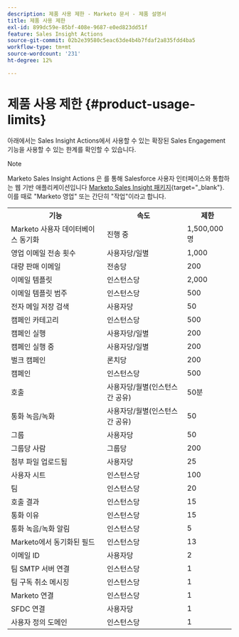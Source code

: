 ```yaml
---
description: 제품 사용 제한 - Marketo 문서 - 제품 설명서
title: 제품 사용 제한
exl-id: 899dc59e-85bf-408e-9687-e0ed823dd51f
feature: Sales Insight Actions
source-git-commit: 02b2e39580c5eac63de4b4b7fdaf2a835fdd4ba5
workflow-type: tm+mt
source-wordcount: '231'
ht-degree: 12%

---
```


# 제품 사용 제한 {#product-usage-limits}

아래에서는 Sales Insight Actions에서 사용할 수 있는 확장된 Sales Engagement 기능을 사용할 수 있는 한계를 확인할 수 있습니다.

>[!NOTE]
>
>Marketo Sales Insight Actions 은 를 통해 Salesforce 사용자 인터페이스와 통합하는 웹 기반 애플리케이션입니다 [Marketo Sales Insight 패키지](/help/marketo/product-docs/marketo-sales-insight/msi-for-salesforce/installation/install-marketo-sales-insight-package-in-salesforce-appexchange.md){target="_blank"}. 이를 때로 &quot;Marketo 영업&quot; 또는 간단히 &quot;작업&quot;이라고 합니다.

<table>
  <th>기능</th>
  <th>속도</th>
  <th>제한</th>
 <tr>
  <td>Marketo 사용자 데이터베이스 동기화</td>
  <td>진행 중</td>
  <td>1,500,000명</td>
 </tr>
 <tr>
  <td>영업 이메일 전송 횟수</td>
  <td>사용자당/일별</td>
  <td>1,000</td>
 </tr>
 <tr>
  <td>대량 판매 이메일</td>
  <td>전송당</td>
  <td>200</td>
 </tr>
 <tr>
  <td>이메일 템플릿</td>
  <td>인스턴스당</td>
  <td>2,000</td>
 </tr>
 <tr>
  <td>이메일 템플릿 범주</td>
  <td>인스턴스당</td>
  <td>500</td>
 </tr>
 <tr>
  <td>전자 메일 저장 검색</td>
  <td>사용자당</td>
  <td>50</td>
 </tr>
 <tr>
  <td>캠페인 카테고리</td>
  <td>인스턴스당</td>
  <td>500</td>
 </tr>
 <tr>
  <td>캠페인 실행</td>
  <td>사용자당/일별</td>
  <td>200</td>
 </tr>
 <tr>
  <td>캠페인 실행 중</td>
  <td>사용자당/일별</td>
  <td>200</td>
 </tr>
 <tr>
  <td>벌크 캠페인</td>
  <td>론치당</td>
  <td>200</td>
 </tr>
 <tr>
  <td>캠페인</td>
  <td>인스턴스당</td>
  <td>500</td>
 </tr>
  <td>호출</td>
  <td>사용자당/월별(인스턴스 간 공유)</td>
  <td>50분</td>
 </tr>
 <tr>
  <td>통화 녹음/녹화</td>
  <td>사용자당/월별(인스턴스 간 공유)</td>
  <td>50</td>
 </tr>
 <tr>
  <td>그룹</td>
  <td>사용자당</td>
  <td>50</td>
 </tr>
 <tr>
  <td>그룹당 사람</td>
  <td>그룹당</td>
  <td>200</td>
 </tr>
 <tr>
  <td>첨부 파일 업로드됨</td>
  <td>사용자당</td>
  <td>25</td>
 </tr>
 <tr>
  <td>사용자 시트</td>
  <td>인스턴스당</td>
  <td>100</td>
 </tr>
 <tr>
  <td>팀</td>
  <td>인스턴스당</td>
  <td>20</td>
 </tr>
 <tr>
  <td>호출 결과</td>
  <td>인스턴스당</td>
  <td>15</td>
 </tr>
 <tr>
  <td>통화 이유</td>
  <td>인스턴스당</td>
  <td>15</td>
 </tr>
 <tr>
  <td>통화 녹음/녹화 알림</td>
  <td>인스턴스당</td>
  <td>5</td>
 </tr>
 <tr>
  <td>Marketo에서 동기화된 필드</td>
  <td>인스턴스당</td>
  <td>13</td>
 </tr>
  <td>이메일 ID</td>
  <td>사용자당</td>
  <td>2</td>
 </tr>
 <tr>
  <td>팀 SMTP 서버 연결</td>
  <td>인스턴스당</td>
  <td>1</td>
 </tr>
 <tr>
  <td>팀 구독 취소 메시징</td>
  <td>인스턴스당</td>
  <td>1</td>
 </tr>
 <tr>
  <td>Marketo 연결</td>
  <td>인스턴스당</td>
  <td>1</td>
 </tr>
 <tr>
  <td>SFDC 연결</td>
  <td>사용자당</td>
  <td>1</td>
 </tr>
 <tr>
  <td>사용자 정의 도메인</td>
  <td>인스턴스당</td>
  <td>1</td>
 </tr>
</table>
